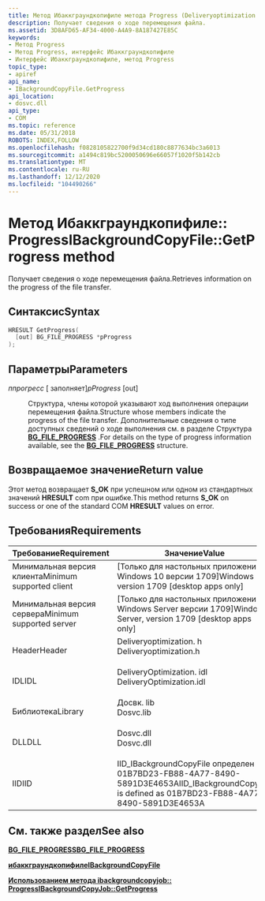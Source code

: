```yaml
---
title: Метод Ибаккграундкопифиле метода Progress (Deliveryoptimization. h)
description: Получает сведения о ходе перемещения файла.
ms.assetid: 3D8AFD65-AF34-4000-A4A9-8A187427E85C
keywords:
- Метод Progress
- Метод Progress, интерфейс Ибаккграундкопифиле
- Интерфейс Ибаккграундкопифиле, метод Progress
topic_type:
- apiref
api_name:
- IBackgroundCopyFile.GetProgress
api_location:
- dosvc.dll
api_type:
- COM
ms.topic: reference
ms.date: 05/31/2018
ROBOTS: INDEX,FOLLOW
ms.openlocfilehash: f0828105822700f9d34cd180c8877634bc3a6013
ms.sourcegitcommit: a1494c819bc5200050696e66057f1020f5b142cb
ms.translationtype: MT
ms.contentlocale: ru-RU
ms.lasthandoff: 12/12/2020
ms.locfileid: "104490266"
---
```

# <a name="ibackgroundcopyfilegetprogress-method"></a><span data-ttu-id="a016d-106">Метод Ибаккграундкопифиле:: Progress</span><span class="sxs-lookup"><span data-stu-id="a016d-106">IBackgroundCopyFile::GetProgress method</span></span>

<span data-ttu-id="a016d-107">Получает сведения о ходе перемещения файла.</span><span class="sxs-lookup"><span data-stu-id="a016d-107">Retrieves information on the progress of the file transfer.</span></span>

## <a name="syntax"></a><span data-ttu-id="a016d-108">Синтаксис</span><span class="sxs-lookup"><span data-stu-id="a016d-108">Syntax</span></span>


```C++
HRESULT GetProgress(
  [out] BG_FILE_PROGRESS *pProgress
);
```



## <a name="parameters"></a><span data-ttu-id="a016d-109">Параметры</span><span class="sxs-lookup"><span data-stu-id="a016d-109">Parameters</span></span>

<dl> <dt>

<span data-ttu-id="a016d-110">*ппрогресс* \[ заполняет\]</span><span class="sxs-lookup"><span data-stu-id="a016d-110">*pProgress* \[out\]</span></span>
</dt> <dd>

<span data-ttu-id="a016d-111">Структура, члены которой указывают ход выполнения операции перемещения файла.</span><span class="sxs-lookup"><span data-stu-id="a016d-111">Structure whose members indicate the progress of the file transfer.</span></span> <span data-ttu-id="a016d-112">Дополнительные сведения о типе доступных сведений о ходе выполнения см. в разделе Структура [**BG_FILE_PROGRESS**](bg-file-progress.md) .</span><span class="sxs-lookup"><span data-stu-id="a016d-112">For details on the type of progress information available, see the [**BG_FILE_PROGRESS**](bg-file-progress.md) structure.</span></span>

</dd> </dl>

## <a name="return-value"></a><span data-ttu-id="a016d-113">Возвращаемое значение</span><span class="sxs-lookup"><span data-stu-id="a016d-113">Return value</span></span>

<span data-ttu-id="a016d-114">Этот метод возвращает **S_OK** при успешном или одном из стандартных значений **HRESULT** com при ошибке.</span><span class="sxs-lookup"><span data-stu-id="a016d-114">This method returns **S_OK** on success or one of the standard COM **HRESULT** values on error.</span></span>

## <a name="requirements"></a><span data-ttu-id="a016d-115">Требования</span><span class="sxs-lookup"><span data-stu-id="a016d-115">Requirements</span></span>



| <span data-ttu-id="a016d-116">Требование</span><span class="sxs-lookup"><span data-stu-id="a016d-116">Requirement</span></span> | <span data-ttu-id="a016d-117">Значение</span><span class="sxs-lookup"><span data-stu-id="a016d-117">Value</span></span> |
|-------------------------------------|-----------------------------------------------------------------------------------------------------|
| <span data-ttu-id="a016d-118">Минимальная версия клиента</span><span class="sxs-lookup"><span data-stu-id="a016d-118">Minimum supported client</span></span><br/> | <span data-ttu-id="a016d-119">\[Только для настольных приложений Windows 10 версии 1709\]</span><span class="sxs-lookup"><span data-stu-id="a016d-119">Windows 10, version 1709 \[desktop apps only\]</span></span><br/>                                           |
| <span data-ttu-id="a016d-120">Минимальная версия сервера</span><span class="sxs-lookup"><span data-stu-id="a016d-120">Minimum supported server</span></span><br/> | <span data-ttu-id="a016d-121">\[Только для настольных приложений Windows Server версии 1709\]</span><span class="sxs-lookup"><span data-stu-id="a016d-121">Windows Server, version 1709 \[desktop apps only\]</span></span><br/>                                       |
| <span data-ttu-id="a016d-122">Header</span><span class="sxs-lookup"><span data-stu-id="a016d-122">Header</span></span><br/>                   | <dl> <span data-ttu-id="a016d-123"><dt>Deliveryoptimization. h</dt></span><span class="sxs-lookup"><span data-stu-id="a016d-123"><dt>Deliveryoptimization.h</dt></span></span> </dl>   |
| <span data-ttu-id="a016d-124">IDL</span><span class="sxs-lookup"><span data-stu-id="a016d-124">IDL</span></span><br/>                      | <dl> <span data-ttu-id="a016d-125"><dt>DeliveryOptimization. idl</dt></span><span class="sxs-lookup"><span data-stu-id="a016d-125"><dt>DeliveryOptimization.idl</dt></span></span> </dl> |
| <span data-ttu-id="a016d-126">Библиотека</span><span class="sxs-lookup"><span data-stu-id="a016d-126">Library</span></span><br/>                  | <dl> <span data-ttu-id="a016d-127"><dt>Досвк. lib</dt></span><span class="sxs-lookup"><span data-stu-id="a016d-127"><dt>Dosvc.lib</dt></span></span> </dl>                |
| <span data-ttu-id="a016d-128">DLL</span><span class="sxs-lookup"><span data-stu-id="a016d-128">DLL</span></span><br/>                      | <dl> <span data-ttu-id="a016d-129"><dt>Dosvc.dll</dt></span><span class="sxs-lookup"><span data-stu-id="a016d-129"><dt>Dosvc.dll</dt></span></span> </dl>                |
| <span data-ttu-id="a016d-130">IID</span><span class="sxs-lookup"><span data-stu-id="a016d-130">IID</span></span><br/>                      | <span data-ttu-id="a016d-131">IID_IBackgroundCopyFile определен как 01B7BD23-FB88-4A77-8490-5891D3E4653A</span><span class="sxs-lookup"><span data-stu-id="a016d-131">IID_IBackgroundCopyFile is defined as 01B7BD23-FB88-4A77-8490-5891D3E4653A</span></span><br/>              |



## <a name="see-also"></a><span data-ttu-id="a016d-132">См. также раздел</span><span class="sxs-lookup"><span data-stu-id="a016d-132">See also</span></span>

<dl> <dt>

[<span data-ttu-id="a016d-133">**BG_FILE_PROGRESS**</span><span class="sxs-lookup"><span data-stu-id="a016d-133">**BG_FILE_PROGRESS**</span></span>](bg-file-progress.md)
</dt> <dt>

[<span data-ttu-id="a016d-134">**ибаккграундкопифиле**</span><span class="sxs-lookup"><span data-stu-id="a016d-134">**IBackgroundCopyFile**</span></span>](ibackgroundcopyfile.md)
</dt> <dt>

[<span data-ttu-id="a016d-135">**Использованием метода ibackgroundcopyjob:: Progress**</span><span class="sxs-lookup"><span data-stu-id="a016d-135">**IBackgroundCopyJob::GetProgress**</span></span>](ibackgroundcopyjob-getprogress.md)
</dt> </dl>

 

 






